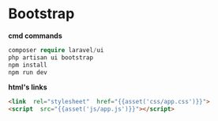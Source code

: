 # Bootstrap
**cmd commands**
```php
composer require laravel/ui
php artisan ui bootstrap
npm install
npm run dev
```
**html's links**
```html
<link  rel="stylesheet"  href="{{asset('css/app.css')}}">
<script  src="{{asset('js/app.js')}}"></script>
```


<!--stackedit_data:
eyJoaXN0b3J5IjpbLTg1ODI0NTAyMF19
-->